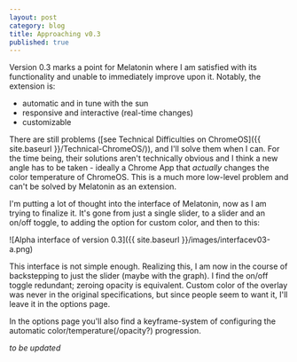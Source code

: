 ```yaml
---
layout: post
category: blog
title: Approaching v0.3
published: true
---
```


Version 0.3 marks a point for Melatonin where I am satisfied
with its functionality and unable to immediately improve upon
it. Notably, the extension is:

- automatic and in tune with the sun
- responsive and interactive (real-time changes)
- customizable

There are still problems ([see Technical Difficulties on ChromeOS]({{ site.baseurl }}/Technical-ChromeOS/)), and I'll solve them when I can. For the time being, their solutions aren't technically obvious and I think a new angle has to be taken - ideally a Chrome App that _actually_ changes the color temperature of ChromeOS. This is a much more low-level problem and can't be solved by Melatonin as an extension.

I'm putting a lot of thought into the interface of Melatonin, now as I am trying to finalize it. It's gone from just a single slider, to a slider and an on/off toggle, to adding the option for custom color, and then to this:

![Alpha interface of version 0.3]({{ site.baseurl }}/images/interfacev03-a.png)

This interface is not simple enough. Realizing this, I am now in the course of backstepping to just the slider (maybe with the graph). I find the on/off toggle redundant; zeroing opacity is equivalent. Custom color of the overlay was never in the original specifications, but since people seem to want it, I'll leave it in the options page.

In the options page you'll also find a keyframe-system of configuring the automatic color/temperature(/opacity?) progression. 

_to be updated_